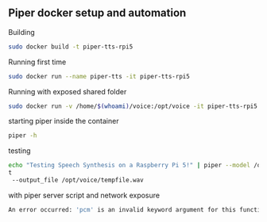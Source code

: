 ## Piper docker setup and automation

Building
```bash
sudo docker build -t piper-tts-rpi5
```

Running first time
```bash
sudo docker run --name piper-tts -it piper-tts-rpi5
```

Running with exposed shared folder
```bash
sudo docker run -v /home/$(whoami)/voice:/opt/voice -it piper-tts-rpi5
```

starting piper inside the container
```bash
piper -h
```

testing
```bash
echo "Testing Speech Synthesis on a Raspberry Pi 5!" | piper --model /opt/voice/glados_piper_medium.onnx
t
 --output_file /opt/voice/tempfile.wav
```

with piper server script and network exposure
```bash
An error occurred: 'pcm' is an invalid keyword argument for this function
```
